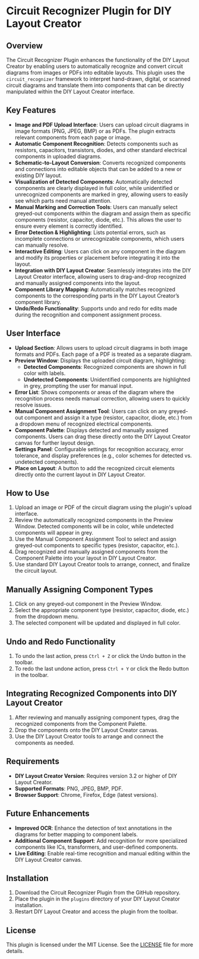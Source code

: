 # Circuit Recognizer Plugin for DIY Layout Creator

## Overview

The Circuit Recognizer Plugin enhances the functionality of the DIY Layout Creator by enabling users to automatically recognize and convert circuit diagrams from images or PDFs into editable layouts. This plugin uses the `circuit_recognizer` framework to interpret hand-drawn, digital, or scanned circuit diagrams and translate them into components that can be directly manipulated within the DIY Layout Creator interface.

## Key Features

- **Image and PDF Upload Interface**: Users can upload circuit diagrams in image formats (PNG, JPEG, BMP) or as PDFs. The plugin extracts relevant components from each page or image.
- **Automatic Component Recognition**: Detects components such as resistors, capacitors, transistors, diodes, and other standard electrical components in uploaded diagrams.
- **Schematic-to-Layout Conversion**: Converts recognized components and connections into editable objects that can be added to a new or existing DIY layout.
- **Visualization of Detected Components**: Automatically detected components are clearly displayed in full color, while unidentified or unrecognized components are marked in grey, allowing users to easily see which parts need manual attention.
- **Manual Marking and Correction Tools**: Users can manually select greyed-out components within the diagram and assign them as specific components (resistor, capacitor, diode, etc.). This allows the user to ensure every element is correctly identified.
- **Error Detection & Highlighting**: Lists potential errors, such as incomplete connections or unrecognizable components, which users can manually resolve.
- **Interactive Editing**: Users can click on any component in the diagram and modify its properties or placement before integrating it into the layout.
- **Integration with DIY Layout Creator**: Seamlessly integrates into the DIY Layout Creator interface, allowing users to drag-and-drop recognized and manually assigned components into the layout.
- **Component Library Mapping**: Automatically matches recognized components to the corresponding parts in the DIY Layout Creator’s component library.
- **Undo/Redo Functionality**: Supports undo and redo for edits made during the recognition and component assignment process.

## User Interface

- **Upload Section**: Allows users to upload circuit diagrams in both image formats and PDFs. Each page of a PDF is treated as a separate diagram.
- **Preview Window**: Displays the uploaded circuit diagram, highlighting:
  - **Detected Components**: Recognized components are shown in full color with labels.
  - **Undetected Components**: Unidentified components are highlighted in grey, prompting the user for manual input.
- **Error List**: Shows components or areas of the diagram where the recognition process needs manual correction, allowing users to quickly resolve issues.
- **Manual Component Assignment Tool**: Users can click on any greyed-out component and assign it a type (resistor, capacitor, diode, etc.) from a dropdown menu of recognized electrical components.
- **Component Palette**: Displays detected and manually assigned components. Users can drag these directly onto the DIY Layout Creator canvas for further layout design.
- **Settings Panel**: Configurable settings for recognition accuracy, error tolerance, and display preferences (e.g., color schemes for detected vs. undetected components).
- **Place on Layout**: A button to add the recognized circuit elements directly onto the current layout in DIY Layout Creator.

## How to Use

1. Upload an image or PDF of the circuit diagram using the plugin's upload interface.
2. Review the automatically recognized components in the Preview Window. Detected components will be in color, while undetected components will appear in grey.
3. Use the Manual Component Assignment Tool to select and assign greyed-out components to specific types (resistor, capacitor, etc.).
4. Drag recognized and manually assigned components from the Component Palette into your layout in DIY Layout Creator.
5. Use standard DIY Layout Creator tools to arrange, connect, and finalize the circuit layout.

## Manually Assigning Component Types

1. Click on any greyed-out component in the Preview Window.
2. Select the appropriate component type (resistor, capacitor, diode, etc.) from the dropdown menu.
3. The selected component will be updated and displayed in full color.

## Undo and Redo Functionality

1. To undo the last action, press `Ctrl + Z` or click the Undo button in the toolbar.
2. To redo the last undone action, press `Ctrl + Y` or click the Redo button in the toolbar.

## Integrating Recognized Components into DIY Layout Creator

1. After reviewing and manually assigning component types, drag the recognized components from the Component Palette.
2. Drop the components onto the DIY Layout Creator canvas.
3. Use the DIY Layout Creator tools to arrange and connect the components as needed.

## Requirements

- **DIY Layout Creator Version**: Requires version 3.2 or higher of DIY Layout Creator.
- **Supported Formats**: PNG, JPEG, BMP, PDF.
- **Browser Support**: Chrome, Firefox, Edge (latest versions).

## Future Enhancements

- **Improved OCR**: Enhance the detection of text annotations in the diagrams for better mapping to component labels.
- **Additional Component Support**: Add recognition for more specialized components like ICs, transformers, and user-defined components.
- **Live Editing**: Enable real-time recognition and manual editing within the DIY Layout Creator canvas.

## Installation

1. Download the Circuit Recognizer Plugin from the GitHub repository.
2. Place the plugin in the `plugins` directory of your DIY Layout Creator installation.
3. Restart DIY Layout Creator and access the plugin from the toolbar.

## License

This plugin is licensed under the MIT License. See the [LICENSE](LICENSE) file for more details.

